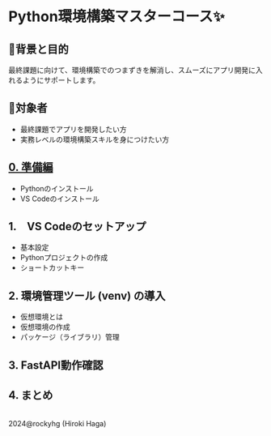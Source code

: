 # Python環境構築マスターコース✨

## 🚀背景と目的
最終課題に向けて、環境構築でのつまずきを解消し、スムーズにアプリ開発に入れるようにサポートします。

## 👥対象者
- 最終課題でアプリを開発したい方
- 実務レベルの環境構築スキルを身につけたい方

## [0. 準備編](./0_prepare.md)
- Pythonのインストール
- VS Codeのインストール

## 1.　VS Codeのセットアップ
- 基本設定
- Pythonプロジェクトの作成
- ショートカットキー

## 2. 環境管理ツール (venv) の導入
- 仮想環境とは
- 仮想環境の作成
- パッケージ（ライブラリ）管理

## 3. FastAPI動作確認

## 4. まとめ

<br>2024@rockyhg (Hiroki Haga)
